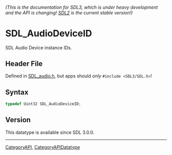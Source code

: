 ###### (This is the documentation for SDL3, which is under heavy development and the API is changing! [SDL2](https://wiki.libsdl.org/SDL2/) is the current stable version!)
# SDL_AudioDeviceID

SDL Audio Device instance IDs.

## Header File

Defined in [SDL_audio.h](https://github.com/libsdl-org/SDL/blob/main/include/SDL3/SDL_audio.h), but apps should _only_ `#include <SDL3/SDL.h>`!

## Syntax

```c
typedef Uint32 SDL_AudioDeviceID;
```

## Version

This datatype is available since SDL 3.0.0.

----
[CategoryAPI](CategoryAPI), [CategoryAPIDatatype](CategoryAPIDatatype)

